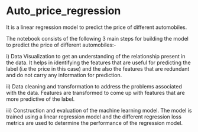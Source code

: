 # Auto_price_regression
It is a linear regression model to predict the price of different automobiles.

The notebook consists of the following 3 main steps for building the model to predict the price of different automobiles:-

i) Data Visualization to get an understanding of the relationship present in the data. It helps in identifying the features that are useful for predicting the label (i.e the price in this case) and the also the features that are redundant and do not carry any information for prediction.

ii) Data cleaning and transformation to address the problems associated with the data. Features are transformed to come up with features that are more predictive of the label.

iii) Construction and evaluation of the machine learning model. The model is trained using a linear regression model and the different regression loss metrics are used to determine the performance of the regression model.
